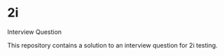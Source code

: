 # 2i
Interview Question

This repository contains a solution to an interview question for 2i testing.
